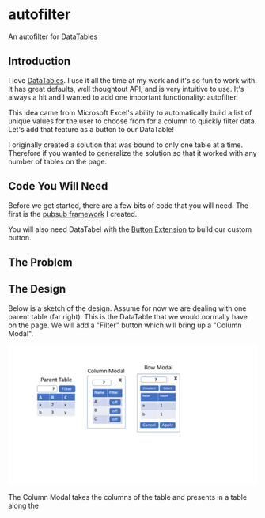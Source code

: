 # autofilter
An autofilter for DataTables

## Introduction
I love [DataTables](http://datatables.net). I use it all the time at my work and it's so fun to work with. It has great defaults, well thoughtout API, and is very intuitive to use. It's always a hit and I wanted to add one important functionality: autofilter.

This idea came from Microsoft Excel's ability to automatically build a list of unique values for the user to choose from for a column to quickly filter data. Let's add that feature as a button to our DataTable!

I originally created a solution that was bound to only one table at a time. Therefore if you wanted to generalize the solution so that it worked with any number of tables on the page. 

## Code You Will Need
Before we get started, there are a few bits of code that you will need. The first is the [pubsub framework](https://github.com/bflanders/pubsub) I created. 

You will also need DataTabel with the [Button Extension](https://datatables.net/extensions/buttons/custom) to build our custom button. 

## The Problem 

## The Design
Below is a sketch of the design. Assume for now we are dealing with one parent table (far right). This is the DataTable that we would normally have on the page. We will add a "Filter" button which will bring up a "Column Modal".
<p align="center">
  <img src="https://github.com/bflanders/autofilter/blob/master/design.png" alt="Parent Table, Column and Row modal"/>
</p>
The Column Modal takes the columns of the table and presents in a table along the 
